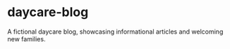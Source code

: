 # daycare-blog
A fictional daycare blog, showcasing informational articles and welcoming new families. 
